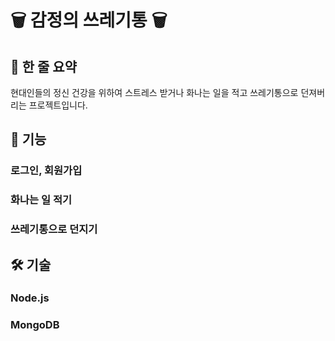 # 🗑 감정의 쓰레기통 🗑

## 📣 한 줄 요약
현대인들의 정신 건강을 위하여 스트레스 받거나 화나는 일을 적고 쓰레기통으로 던져버리는 프로젝트입니다.  

## 📖 기능
### 로그인, 회원가입
### 화나는 일 적기
### 쓰레기통으로 던지기


## 🛠 기술
### Node.js
### MongoDB
### 
